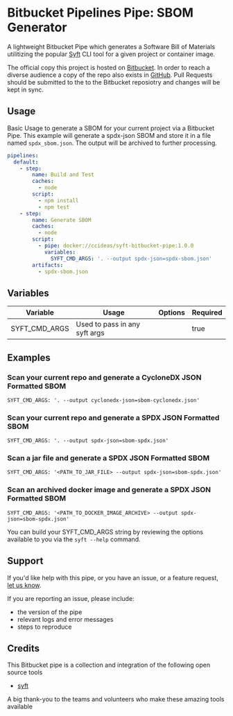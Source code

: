 # Bitbucket Pipelines Pipe: SBOM Generator

A lightweight Bitbucket Pipe which generates a Software Bill of Materials
utilitizing the popular [Syft](https://github.com/anchore/syft?tab=readme-ov-file)
CLI tool for a given project or container image.

The official copy this project is hosted on
[Bitbucket](https://bitbucket.org/ccideas1/syft-pipe/src/main/). In order to reach
a diverse audience a copy of the repo also exists in
[GitHub](https://github.com/ccideas/syft-bitbucket-pipe/). Pull Requests
should be submitted to the to the Bitbucket reposiotry and changes
will be kept in sync.

## Usage

Basic Usage to generate a SBOM for your current project via a Bitbucket Pipe.
This example will generate a spdx-json SBOM and store it in a file named
`spdx_sbom.json`. The output will be archived to further processing.

```yaml
pipelines:
  default:
    - step:
        name: Build and Test
        caches:
          - node
        script:
          - npm install
          - npm test
    - step:
        name: Generate SBOM
        caches:
          - node
        script:
          - pipe: docker://ccideas/syft-bitbucket-pipe:1.0.0
            variables:
              SYFT_CMD_ARGS: '. --output spdx-json=spdx-sbom.json'
        artifacts:
          - spdx-sbom.json
```

## Variables

| Variable      | Usage                         | Options      | Required |
| --------------| ----------------              | --------     | -------  |
| SYFT_CMD_ARGS | Used to pass in any syft args | <string>     | true     |

## Examples

### Scan your current repo and generate a CycloneDX JSON Formatted SBOM

```SYFT_CMD_ARGS: '. --output cyclonedx-json=sbom-cyclonedx.json'```

### Scan your current repo and generate a SPDX JSON Formatted SBOM

```SYFT_CMD_ARGS: '. --output spdx-json=sbom-spdx.json'```

### Scan a jar file and generate a SPDX JSON Formatted SBOM

```SYFT_CMD_ARGS: '<PATH_TO_JAR_FILE> --output spdx-json=sbom-spdx.json'```

### Scan an archived docker image and generate a SPDX JSON Formatted SBOM

```SYFT_CMD_ARGS: '<PATH_TO_DOCKER_IMAGE_ARCHIVE> --output spdx-json=sbom-spdx.json'```

You can build your SYFT_CMD_ARGS string by reviewing the options available
to you via the ```syft --help``` command.

## Support

If you'd like help with this pipe, or you have an issue, or a feature
request, [let us know](https://github.com/ccideas/syft-bitbucket-pipe/issues).

If you are reporting an issue, please include:

* the version of the pipe
* relevant logs and error messages
* steps to reproduce

## Credits

This Bitbucket pipe is a collection and integration of the following
open source tools

* [syft](https://github.com/anchore/syft?tab=readme-ov-file)

A big thank-you to the teams and volunteers who make these amazing tools available

